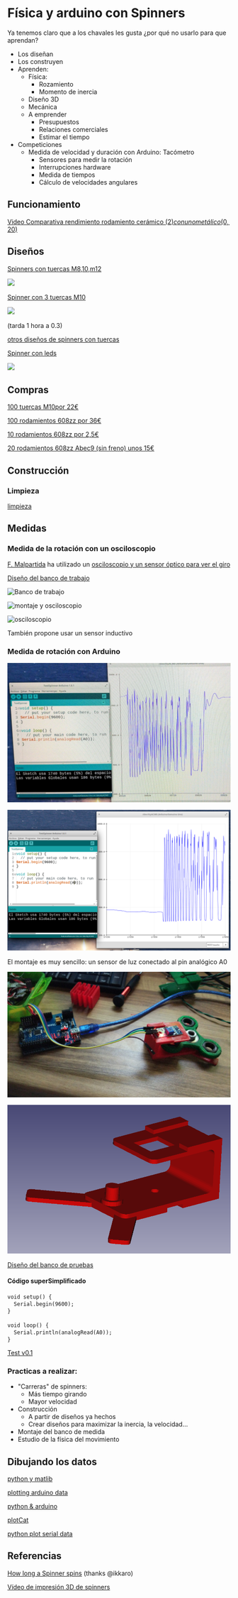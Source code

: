 # Física y arduino con Spinners


Ya tenemos claro que a los chavales les gusta ¿por qué no usarlo para que aprendan?

* Los diseñan
* Los construyen
* Aprenden:
  * Física:
    * Rozamiento
    * Momento de inercia
  * Diseño 3D
  * Mecánica
  * A emprender
    * Presupuestos
    * Relaciones comerciales
    * Estimar el tiempo
* Competiciones
  * Medida de velocidad y duración con Arduino: Tacómetro
    * Sensores para medir la rotación
    * Interrupciones hardware
    * Medida de tiempos
    * Cálculo de velocidades angulares

## Funcionamiento

[Video Comparativa rendimiento rodamiento cerámico (2$) con uno metálico (0,20$)](https://www.youtube.com/watch?v=vLL-T4Z_TNo)


## Diseños

[Spinners con tuercas M8,10,m12](http://www.thingiverse.com/thing:2078940)

![](http://thingiverse-production-new.s3.amazonaws.com/renders/8a/97/bd/ff/4c/39855bbeb329a9963de13dc7203e3b9d_preview_featured.jpg)


[Spinner con 3 tuercas M10](http://www.thingiverse.com/thing:2032459)

![](http://thingiverse-production-new.s3.amazonaws.com/renders/ec/8e/f2/48/3b/021e25b4d2d36b8bf10a288f674b30c8_preview_featured.JPG)

(tarda 1 hora a 0.3)

[otros diseños de spinners con tuercas](http://www.thingiverse.com/search?q=spinner+nuts&sa=)

[Spinner con leds](http://www.thingiverse.com/thing:2245883)

![](http://thingiverse-production-new.s3.amazonaws.com/renders/d8/c4/f6/a1/bf/dc5b2987301b8d285f38f64fef64d8d1_preview_featured.jpg)

## Compras

[100 tuercas M10por 22€](https://www.youtube.com/watch?v=vLL-T4Z_TNo)

[100 rodamientos 608zz por 36€](https://es.aliexpress.com/store/product/608zz-Axial-Ball-Bearing-8mm-skate-bearings-8x22x7-Double-Shielded-100-pieces/722545_32588807551.html)

[10 rodamientos 608zz por 2,5€](https://es.aliexpress.com/item/10pcs-608ZZ-8x22x7-3D-printer-Miniature-Radial-Bearings-Deep-Groove-Ball-Bearings-Skateboard-Scooter-Roller-Wheels/32768021718.html)

[20 rodamientos 608zz Abec9 (sin freno) unos 15€](https://es.aliexpress.com/wholesale?ltype=wholesale&d=y&origin=y&isViewCP=y&catId=0&initiative_id=SB_20170514112051&SearchText=abec9+20pcs&blanktest=0&tc=af)

## Construcción

### Limpieza

[limpieza](https://www.youtube.com/watch?v=mpz3_pZ9Ay0)

## Medidas

### Medida de la rotación con un osciloscopio

[F. Malpartida](https://plus.google.com/u/0/115838143115912805344) ha utilizado un [osciloscopio y  un sensor óptico para ver el giro](https://plus.google.com/u/0/115838143115912805344/posts/DAK4Hzwv4wq)


[Diseño del banco de trabajo](http://www.thingiverse.com/thing:2319223)

![Banco de trabajo  ](https://lh3.googleusercontent.com/yYX_qNNhBxh9jv_kDf6OuWuEjR1RT39J4uf0Z9Nek-gftCXrIdSBEr-lXfouq_7ePGgTZ4KiJIedSw=w1920-h1080-rw-no)

![montaje y osciloscopio](https://lh3.googleusercontent.com/64UsKEqB_Y4bDHtYiWp3PBcoQa2TVebde7kwX1IK3oZbnxkK4Xy6tYsodbi11kou8YQWyObbgMXqrVzbtlqpdjNf7RP8R8ab4Q=w1920-h1080-rw-no)

![osciloscopio](https://lh3.googleusercontent.com/3ejOSjPSpqTRKIvRJfCd2q5CE-CJeAb9N9AMUNG0dyKKppuzllZlEC1yxJbImDtilxzvQQPK0cLxtOmvUCEfpJAoJCmEGqAv9A=w1920-h1080-rw-no)

También propone usar un sensor inductivo


### Medida de rotación con Arduino

![arduino midiendo](./images/1er_test.jpg)

![arduino midiendo](./images/1erTest.png)

El montaje es muy sencillo: un sensor de luz conectado al pin analógico A0

![modelo de test de medida](./images/Montaje_testBench.jpg)

![Diseño](images/Test_Bench_1.03.png)

[Diseño del banco de pruebas](./modelos/Test_bench_v1.03.stl)


#### Código superSimplificado

    void setup() {
      Serial.begin(9600);
    }

    void loop() {
      Serial.println(analogRead(A0));
    }

[Test v0.1](./codigo/TestSpinner_v0.1.ino)


### Practicas a realizar:

* "Carreras" de spinners:
  * Más tiempo girando
  * Mayor velocidad
* Construcción
  * A partir de diseños ya hechos
  * Crear diseños para maximizar la inercia, la velocidad...
* Montaje del banco de medida
* Estudio de la física del movimiento

## Dibujando los datos


[python y matlib](http://www.toptechboy.com/tutorial/python-with-arduino-lesson-11-plotting-and-graphing-live-data-from-arduino-with-matplotlib/)


[plotting arduino data](http://www.chemie.unibas.ch/~hauser/open-source-lab/instrumentino/index.html)


[python & arduino](https://playground.arduino.cc/Interfacing/Python)


[plotCat](https://pypi.python.org/pypi/plotcat/1.0.0)

[python plot serial data](http://rwsarduino.blogspot.com.es/2014/12/python-plots-from-serial-input.html)
## Referencias

[How long a Spinner spins](https://www.wired.com/2017/05/the-phyiscs-of-fidget-spinners/) (thanks @ikkaro)

[Vídeo de impresión 3D de spinners](https://www.youtube.com/watch?v=huC4JagKYh8)
